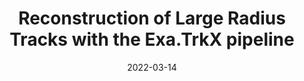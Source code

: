---
title: "Reconstruction of Large Radius Tracks with the Exa.TrkX pipeline"
date: 2022-03-14
venue: J. Phys. Conf. Ser. 2438 (2023) 012117
link: https://doi.org/10.1088/1742-6596/2438/1/012117
inspire_id: 2054067
authors: Chun-Yi Wang, et al.
bibtex: '@article{Wang:2022oer,\n archiveprefix = {arXiv},\n author = {Wang, Chun-Yi and others},\n doi = {10.1088/1742-6596/2438/1/012117},\n eprint = {2203.08800},\n journal = {J. Phys. Conf. Ser.},\n number = {1},\n pages = {012117},\n primaryclass = {physics.ins-det},\n reportnumber = {FERMILAB-CONF-22-201-PPD-QIS-SCD-V},\n title = {{Reconstruction of Large Radius Tracks with the Exa.TrkX pipeline}},\n volume = {2438},\n year = {2023}\n}\n'
---